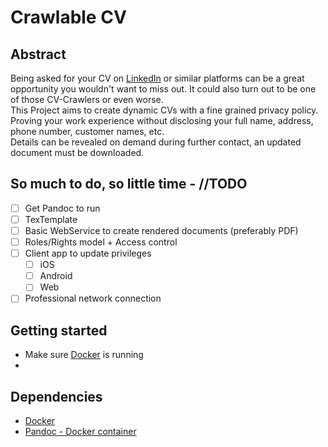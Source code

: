 # Crawlable CV

## Abstract

Being asked for your CV on [LinkedIn](https://linkedin.com) or similar platforms can be a great opportunity you wouldn't want to miss out. 
It could also turn out to be one of those CV-Crawlers or even worse.<br>
This Project aims to create dynamic CVs with a fine grained privacy policy. Proving your work experience without disclosing your full name, address, phone number, customer names, etc.<br>
Details can be revealed on demand during further contact, an updated document must be downloaded.

## So much to do, so little time - //TODO

- [ ] Get Pandoc to run
- [ ] TexTemplate
- [ ] Basic WebService to create rendered documents (preferably PDF)
- [ ] Roles/Rights model + Access control
- [ ] Client app to update privileges
    - [ ] iOS
    - [ ] Android
    - [ ] Web
- [ ] Professional network connection

## Getting started

- Make sure [Docker](https://www.docker.com/get-started/) is running 
- 

## Dependencies

- [Docker](https://www.docker.com/)
- [Pandoc - Docker container](https://hub.docker.com/r/pandoc/latex)